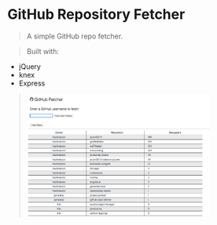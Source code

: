 # GitHub Repository Fetcher #

>  A simple GitHub repo fetcher.

> Built with:
- jQuery
- knex
- Express

> <img width="80%" src="https://github.com/jameskip/github-repo-fetcher/blob/master/Screen%20Shot%202017-03-09%20at%2010.33.07%20PM.png?raw=true" />
